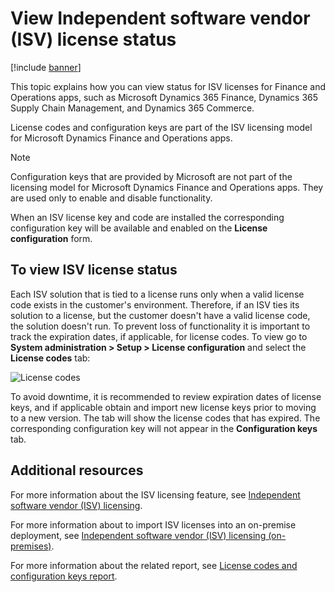 # View Independent software vendor (ISV) license status

[!include [banner](../includes/banner.md)]

This topic explains how you can view status for ISV licenses for Finance and Operations apps, such as Microsoft Dynamics 365 Finance, Dynamics 365 Supply Chain Management, and Dynamics 365 Commerce.

License codes and configuration keys are part of the ISV licensing model for Microsoft Dynamics Finance and Operations apps.

> [!NOTE]
> Configuration keys that are provided by Microsoft are not part of the licensing model for Microsoft Dynamics Finance and Operations apps. They are used only to enable and disable functionality.

When an ISV license key and code are installed the corresponding configuration key will be available and enabled on the **License configuration** form.

## To view ISV license status
Each ISV solution that is tied to a license runs only when a valid license code exists in the customer's environment. Therefore, if an ISV ties its solution to a license, but the customer doesn't have a valid license code, the solution doesn't run. To prevent loss of functionality it is important to track the expiration dates, if applicable, for license codes. To view go to **System administration > Setup > License configuration** and select the **License codes** tab:

![License codes](media/LicenseCodes.png)

To avoid downtime, it is recommended to review expiration dates of license keys, and if applicable obtain and import new license keys prior to moving to a new version.
The tab will show the license codes that has expired. The corresponding configuration key will not appear in the **Configuration keys** tab.


## Additional resources
For more information about the ISV licensing feature, see [Independent software vendor (ISV) licensing](https://docs.microsoft.com/en-us/dynamics365/fin-ops-core/dev-itpro/dev-tools/isv-licensing).

For more information about to import ISV licenses into an on-premise deployment, see [Independent software vendor (ISV) licensing (on-premises)](https://docs.microsoft.com/en-us/dynamics365/fin-ops-core/dev-itpro/dev-tools/isv-licensing-on-prem).

For more information about the related report, see [License codes and configuration keys report](https://docs.microsoft.com/en-us/dynamics365/fin-ops-core/dev-itpro/sysadmin/license-codes-configuration-keys-report).
